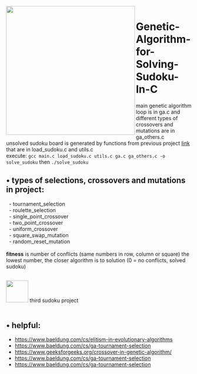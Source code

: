 <img align="left" width="350" src="https://github.com/user-attachments/assets/3a33a7d2-8739-4e2e-b594-c3bb5a309c0c" />
<!-- this project was almost my 13th reason -->

# Genetic-Algorithm-for-Solving-Sudoku-In-C
main genetic algorithm loop is in ga.c and different types of crossovers and mutations are in ga_others.c \
unsolved sudoku board is generated by functions from previous project [link](https://github.com/werixx1/terminal-sudoku-in-c) that are in load_sudoku.c and utils.c \
execute: ```gcc main.c load_sudoku.c utils.c ga.c ga_others.c -o solve_sudoku``` then ```./solve_sudoku``` 

## • types of selections, crossovers and mutations in project:
&nbsp; - tournament_selection \
&nbsp; - roulette_selection \
&nbsp; - single_point_crossover \
&nbsp; - two_point_crossover \
&nbsp; - uniform_crossover \
&nbsp; - square_swap_mutation \
&nbsp; - random_reset_mutation 
<br>
<br>
**fitness** is number of conflicts (same numbers in row, column or square) the lowest number, the closer algorithm is to solution
(0 = no conflicts, solved sudoku)

##
<img height="60" width="60" src="https://github.com/user-attachments/assets/6e6c8b5c-a7c5-40b4-a8f0-3c1744078d16" />
third sudoku project 

<br>
<br>

## • helpful:
- https://www.baeldung.com/cs/elitism-in-evolutionary-algorithms
- https://www.baeldung.com/cs/ga-tournament-selection
- https://www.geeksforgeeks.org/crossover-in-genetic-algorithm/
- https://www.baeldung.com/cs/ga-tournament-selection
- https://www.baeldung.com/cs/ga-tournament-selection

